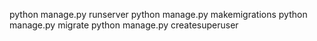 python manage.py runserver
python manage.py makemigrations
python manage.py migrate
python manage.py createsuperuser

